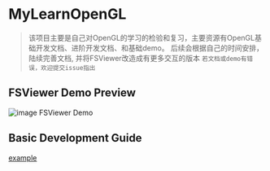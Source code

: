 # MyLearnOpenGL

> 该项目主要是自己对OpenGL的学习的检验和复习，主要资源有OpenGL基础开发文档、进阶开发文档、和基础demo。
> 后续会根据自己的时间安排，陆续完善文档, 并将FSViewer改造成有更多交互的版本
> `若文档或demo有错误，欢迎提交issue指出`

## FSViewer Demo Preview
![image FSViewer Demo](http://ovwfvn3zo.bkt.clouddn.com/QQ20180513-075430@2x.png?imageView2/2/w/520/h/354/interlace/1/q/100)

## Basic Development Guide
[example](/docs/basic_note.md)

